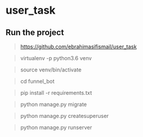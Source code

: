 # user_task

## Run the project

> https://github.com/ebrahimasifismail/user_task

> virtualenv -p python3.6 venv

> source venv/bin/activate

> cd funnel_bot

> pip install -r requirements.txt

> python manage.py migrate

> python manage.py createsuperuser

> python manage.py runserver



